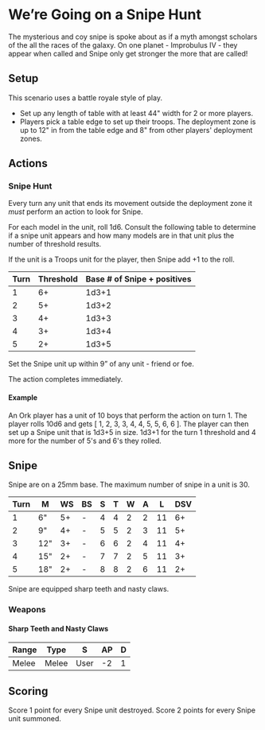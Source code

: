 # We’re Going on a Snipe Hunt

The mysterious and coy snipe is spoke about as if a myth amongst scholars of the all the races of the galaxy. On one planet - Improbulus IV - they appear when called and Snipe only get stronger the more that are called!

## Setup

This scenario uses a battle royale style of play.
- Set up any length of table with at least  44" width for 2 or more players.
- Players pick a table edge to set up their troops.  The deployment zone is up to 12" in from the table edge and 8" from other players' deployment zones.


## Actions

### Snipe Hunt

Every turn any unit that ends its movement outside the deployment zone it *must* perform an action to look for Snipe. 

For each model in the unit, roll 1d6. Consult the following table to determine if a snipe unit appears and how many models are in that unit plus the number of threshold results.

If the unit is a Troops unit for the player, then Snipe add +1 to the roll. 

| Turn | Threshold | Base # of Snipe + positives |
| ---- | --------- | --------------------------- |
| 1    | 6+        | 1d3+1                       |
| 2    | 5+        | 1d3+2                       |
| 3    | 4+        | 1d3+3                       |
| 4    | 3+        | 1d3+4                       |
| 5    | 2+        | 1d3+5                       |


Set the Snipe unit up within 9” of any unit - friend or foe. 

The action completes immediately. 

#### Example

An Ork player has a unit of 10 boys that perform the action on turn 1.  The player rolls 10d6 and gets [ 1, 2, 3, 3, 4, 4, 5, 5, 6, 6 ].  The player can then set up a Snipe unit that is 1d3+5 in size. 1d3+1 for the turn 1 threshold and 4 more for the number of 5's and 6's they rolled.

## Snipe

Snipe are on a 25mm base. The maximum number of snipe in a unit is 30.

| Turn | M   | WS  | BS  | S   | T   | W   | A   | L   | DSV |
| ---- | --- | --- | --- | --- | --- | --- | --- | --- | --- |
| 1    | 6"  | 5+  | -   | 4   | 4   | 2   | 2   | 11  | 6+  |
| 2    | 9"  | 4+  | -   | 5   | 5   | 2   | 3   | 11  | 5+  |
| 3    | 12" | 3+  | -   | 6   | 6   | 2   | 4   | 11  | 4+  |
| 4    | 15" | 2+  | -   | 7   | 7   | 2   | 5   | 11  | 3+  |
| 5    | 18" | 2+  | -   | 8   | 8   | 2   | 6   | 11  | 2+  |

Snipe are equipped sharp teeth and nasty claws. 

### Weapons

#### Sharp Teeth and Nasty Claws
| Range | Type  | S    | AP  | D   |
| ----- | ----- | ---- | --- | --- |
| Melee | Melee | User | -2  | 1   |

## Scoring

Score 1 point for every Snipe unit destroyed. Score 2 points for every Snipe unit summoned. 